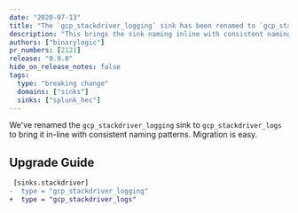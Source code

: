 ```yaml
---
date: "2020-07-13"
title: "The `gcp_stackdriver_logging` sink has been renamed to `gcp_stackdriver_logs`"
description: "This brings the sink naming inline with consistent naming pattern"
authors: ["binarylogic"]
pr_numbers: [2121]
release: "0.9.0"
hide_on_release_notes: false
tags:
  type: "breaking change"
  domains: ["sinks"]
  sinks: ["splunk_hec"]
---
```


We've renamed the `gcp_stackdriver_logging` sink to `gcp_stackdriver_logs` to
bring it in-line with consistent naming patterns. Migration is easy.

## Upgrade Guide

```diff title="vector.toml"
 [sinks.stackdriver]
-  type = "gcp_stackdriver_logging"
+  type = "gcp_stackdriver_logs"
```

